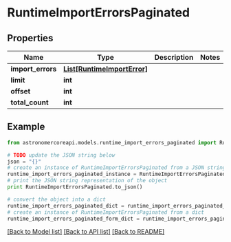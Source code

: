 # RuntimeImportErrorsPaginated


## Properties
Name | Type | Description | Notes
------------ | ------------- | ------------- | -------------
**import_errors** | [**List[RuntimeImportError]**](RuntimeImportError.md) |  | 
**limit** | **int** |  | 
**offset** | **int** |  | 
**total_count** | **int** |  | 

## Example

```python
from astronomercoreapi.models.runtime_import_errors_paginated import RuntimeImportErrorsPaginated

# TODO update the JSON string below
json = "{}"
# create an instance of RuntimeImportErrorsPaginated from a JSON string
runtime_import_errors_paginated_instance = RuntimeImportErrorsPaginated.from_json(json)
# print the JSON string representation of the object
print RuntimeImportErrorsPaginated.to_json()

# convert the object into a dict
runtime_import_errors_paginated_dict = runtime_import_errors_paginated_instance.to_dict()
# create an instance of RuntimeImportErrorsPaginated from a dict
runtime_import_errors_paginated_form_dict = runtime_import_errors_paginated.from_dict(runtime_import_errors_paginated_dict)
```
[[Back to Model list]](../README.md#documentation-for-models) [[Back to API list]](../README.md#documentation-for-api-endpoints) [[Back to README]](../README.md)


